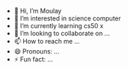 - 👋 Hi, I’m Moulay 
- 👀 I’m interested in science computer
- 🌱 I’m currently learning cs50 x
- 💞️ I’m looking to collaborate on ...
- 📫 How to reach me ...
- 😄 Pronouns: ...
- ⚡ Fun fact: ...

<!---
1973-Debug/1973-Debug is a ✨ special ✨ repository because its `README.md` (this file) appears on your GitHub profile.
You can click the Preview link to take a look at your changes.
--->
